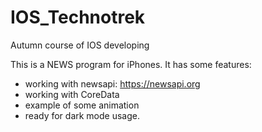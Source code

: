 # IOS_Technotrek
Autumn course of IOS developing

This is a NEWS program for iPhones. It has some features:
* working with newsapi: https://newsapi.org
* working with CoreData
* example of some animation
* ready for dark mode usage.
